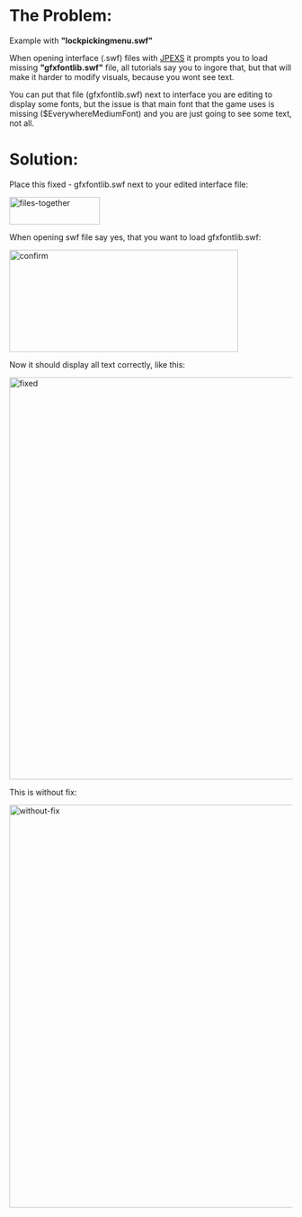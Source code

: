 # The Problem:

Example with __"lockpickingmenu.swf"__
 
  When opening interface (.swf) files with [JPEXS](https://github.com/jindrapetrik/jpexs-decompiler)
it prompts you to load missing __"gfxfontlib.swf"__ file,
all tutorials say you to ingore that, but that will make it harder to modify visuals,
because you wont see text.
 
You can put that file (gfxfontlib.swf) next to interface you are editing to display some fonts, 
but the issue is that main font that the game uses is missing ($EverywhereMediumFont)
and you are just going to see some text, not all.
 
# Solution:

Place this fixed - gfxfontlib.swf
next to your edited interface file:

<img width="161" height="49" alt="files-together" src="https://github.com/user-attachments/assets/3bbc2e4f-cc96-4ee8-9a92-812a6912d6b6" />
 
 
When opening swf file say yes, that you want to load gfxfontlib.swf:

<img width="407" height="182" alt="confirm" src="https://github.com/user-attachments/assets/368935b5-8ece-471c-8e1c-57be4d5a5a4a" />
 
 
Now it should display all text correctly, like this:

<img width="1274" height="716" alt="fixed" src="https://github.com/user-attachments/assets/cef35838-074f-4cd7-8539-fea37f342433" />
 
 
This is without fix:

<img width="1274" height="717" alt="without-fix" src="https://github.com/user-attachments/assets/aec443b3-867b-4f3f-bff5-601fffdd75ef" />
